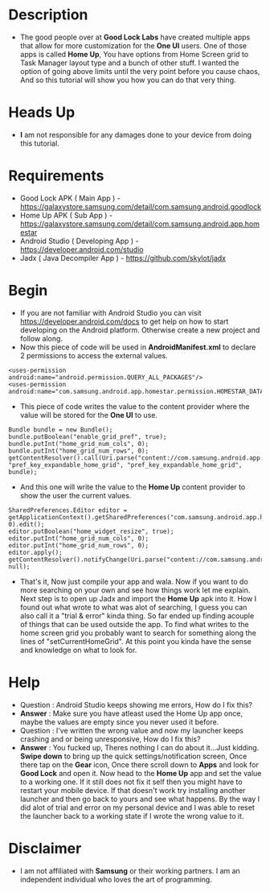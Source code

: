 # Description
- The good people over at <b>Good Lock Labs</b> have created multiple apps that allow for more customization for the <b>One UI</b> users. One of those apps is called <b>Home Up</b>, You have options from Home Screen grid to Task Manager layout type and a bunch of other stuff. I wanted the option of going above limits until the very point before you cause chaos, And so this tutorial will show you how you can do that very thing.
# Heads Up
- <b>I</b> am not responsible for any damages done to your device from doing this tutorial.
# Requirements
- Good Lock APK ( Main App ) - https://galaxystore.samsung.com/detail/com.samsung.android.goodlock
- Home Up APK ( Sub App ) - https://galaxystore.samsung.com/detail/com.samsung.android.app.homestar
- Android Studio ( Developing App ) - https://developer.android.com/studio
- Jadx ( Java Decompiler App ) - https://github.com/skylot/jadx
# Begin
- If you are not familiar with Android Studio you can visit https://developer.android.com/docs to get help on how to start developing on the Android platform. Otherwise create a new project and follow along.
- Now this piece of code will be used in <b>AndroidManifest.xml</b> to declare 2 permissions to access the external values.
```
<uses-permission android:name="android.permission.QUERY_ALL_PACKAGES"/>
<uses-permission android:name="com.samsung.android.app.homestar.permission.HOMESTAR_DATA"/>
```
- This piece of code writes the value to the content provider where the value will be stored for the <b>One UI</b> to use.
```
Bundle bundle = new Bundle();
bundle.putBoolean("enable_grid_pref", true);
bundle.putInt("home_grid_num_cols", 0);
bundle.putInt("home_grid_num_rows", 0);
getContentResolver().call(Uri.parse("content://com.samsung.android.app.homestar.provider/setting"), "pref_key_expandable_home_grid", "pref_key_expandable_home_grid", bundle);
```
- And this one will write the value to the <b>Home Up</b> content provider to show the user the current values.
```
SharedPreferences.Editor editor = getApplicationContext().getSharedPreferences("com.samsung.android.app.homestar_preferences", 0).edit();
editor.putBoolean("home_widget_resize", true);
editor.putInt("home_grid_num_cols", 0);
editor.putInt("home_grid_num_rows", 0);
editor.apply();
getContentResolver().notifyChange(Uri.parse("content://com.samsung.android.app.homestar.provider/setting"), null);
```
- That's it, Now just compile your app and wala. Now if you want to do more searching on your own and see how things work let me explain. Next step is to open up Jadx and import the <b>Home Up</b> apk into it. How I found out what wrote to what was alot of searching, I guess you can also call it a "trial & error" kinda thing. So far ended up finding acouple of things that can be used outside the app. To find what writes to the home screen grid you probably want to search for something along the lines of "setCurrentHomeGrid". At this point you kinda have the sense and knowledge on what to look for.
# Help
- Question : Android Studio keeps showing me errors, How do I fix this?
- <b>Answer</b> : Make sure you have atleast used the Home Up app once, maybe the values are empty since you never used it before.
- Question : I've written the wrong value and now my launcher keeps crashing and or being unresponsive, How do I fix this?
- <b>Answer</b> : You fucked up, Theres nothing I can do about it...Just kidding. <b>Swipe down</b> to bring up the quick settings/notification screen, Once there tap on the <b>Gear</b> icon, Once there scroll down to <b>Apps</b> and look for <b>Good Lock</b> and open it. Now head to the <b>Home Up</b> app and set the value to a working one. If it still does not fix it self then you might have to restart your mobile device. If that doesn't work try installing another launcher and then go back to yours and see what happens. By the way I did alot of trial and error on my personal device and I was able to reset the launcher back to a working state if I wrote the wrong value to it.
# Disclaimer
- I am not affiliated with <b>Samsung</b> or their working partners. I am an independent individual who loves the art of programming.
